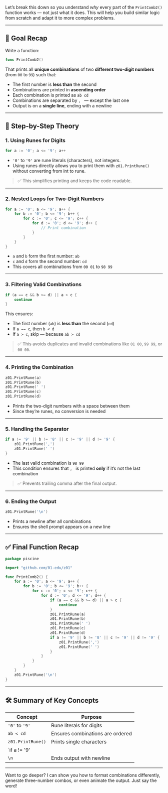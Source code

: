 Let’s break this down so you understand *why* every part of the `PrintComb2()` function works — not just what it does. This will help you build similar logic from scratch and adapt it to more complex problems.

---

## 🎯 Goal Recap

Write a function:
```go
func PrintComb2()
```
That prints all **unique combinations** of two **different two-digit numbers** (from `00` to `99`) such that:
- The first number is **less than** the second
- Combinations are printed in **ascending order**
- Each combination is printed as `ab cd`
- Combinations are separated by `, ` — except the last one
- Output is on a **single line**, ending with a newline

---

## 🧠 Step-by-Step Theory

### 1. **Using Runes for Digits**
```go
for a := '0'; a <= '9'; a++
```

- `'0'` to `'9'` are rune literals (characters), not integers.
- Using runes directly allows you to print them with `z01.PrintRune()` without converting from int to rune.

> ✅ This simplifies printing and keeps the code readable.

---

### 2. **Nested Loops for Two-Digit Numbers**
```go
for a := '0'; a <= '9'; a++ {
	for b := '0'; b <= '9'; b++ {
		for c := '0'; c <= '9'; c++ {
			for d := '0'; d <= '9'; d++ {
				// Print combination
			}
		}
	}
}
```

- `a` and `b` form the first number: `ab`
- `c` and `d` form the second number: `cd`
- This covers all combinations from `00 01` to `98 99`

---

### 3. **Filtering Valid Combinations**
```go
if (a == c && b >= d) || a > c {
	continue
}
```

This ensures:
- The first number (`ab`) is **less than** the second (`cd`)
- If `a == c`, then `b < d`
- If `a > c`, skip — because `ab > cd`

> ✅ This avoids duplicates and invalid combinations like `01 00`, `99 99`, or `00 00`.

---

### 4. **Printing the Combination**
```go
z01.PrintRune(a)
z01.PrintRune(b)
z01.PrintRune(' ')
z01.PrintRune(c)
z01.PrintRune(d)
```

- Prints the two-digit numbers with a space between them
- Since they’re runes, no conversion is needed

---

### 5. **Handling the Separator**
```go
if a != '9' || b != '8' || c != '9' || d != '9' {
	z01.PrintRune(',')
	z01.PrintRune(' ')
}
```

- The last valid combination is `98 99`
- This condition ensures that `, ` is printed **only** if it’s not the last combination

> ✅ Prevents trailing comma after the final output.

---

### 6. **Ending the Output**
```go
z01.PrintRune('\n')
```

- Prints a newline after all combinations
- Ensures the shell prompt appears on a new line

---

## ✅ Final Function Recap

```go
package piscine

import "github.com/01-edu/z01"

func PrintComb2() {
	for a := '0'; a <= '9'; a++ {
		for b := '0'; b <= '9'; b++ {
			for c := '0'; c <= '9'; c++ {
				for d := '0'; d <= '9'; d++ {
					if (a == c && b >= d) || a > c {
						continue
					}
					z01.PrintRune(a)
					z01.PrintRune(b)
					z01.PrintRune(' ')
					z01.PrintRune(c)
					z01.PrintRune(d)
					if a != '9' || b != '8' || c != '9' || d != '9' {
						z01.PrintRune(',')
						z01.PrintRune(' ')
					}
				}
			}
		}
	}
	z01.PrintRune('\n')
}
```

---

## 🛠️ Summary of Key Concepts

| Concept | Purpose |
|--------|---------|
| `'0'` to `'9'` | Rune literals for digits |
| `ab < cd` | Ensures combinations are ordered |
| `z01.PrintRune()` | Prints single characters |
| `if a != '9' || b != '8' || c != '9' || d != '9'` | Skips separator after last combo |
| `\n` | Ends output with newline |

---

Want to go deeper? I can show you how to format combinations differently, generate three-number combos, or even animate the output. Just say the word!
